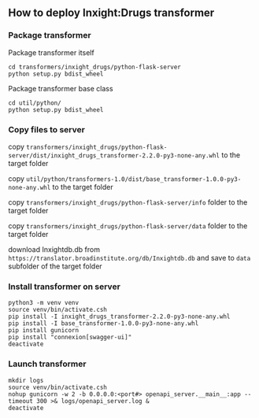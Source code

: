 ## How to deploy Inxight:Drugs transformer

### Package transformer

Package transformer itself
```
cd transformers/inxight_drugs/python-flask-server
python setup.py bdist_wheel
```
Package transformer base class
```
cd util/python/
python setup.py bdist_wheel
```

### Copy files to server

copy `transformers/inxight_drugs/python-flask-server/dist/inxight_drugs_transformer-2.2.0-py3-none-any.whl` to the target folder

copy `util/python/transformers-1.0/dist/base_transformer-1.0.0-py3-none-any.whl` to the target folder

copy `transformers/inxight_drugs/python-flask-server/info` folder to the target folder

copy `transformers/inxight_drugs/python-flask-server/data` folder to the target folder

download Inxightdb.db from `https://translator.broadinstitute.org/db/Inxightdb.db` and save to `data` subfolder of the target folder


### Install transformer on server

```
python3 -m venv venv
source venv/bin/activate.csh
pip install -I inxight_drugs_transformer-2.2.0-py3-none-any.whl
pip install -I base_transformer-1.0.0-py3-none-any.whl
pip install gunicorn
pip install "connexion[swagger-ui]"
deactivate
```

### Launch transformer

```
mkdir logs
source venv/bin/activate.csh
nohup gunicorn -w 2 -b 0.0.0.0:<port#> openapi_server.__main__:app --timeout 300 >& logs/openapi_server.log &
deactivate
```

